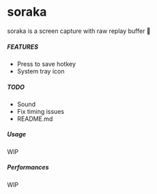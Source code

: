 # soraka

soraka is a screen capture with raw replay buffer 🎥

##### FEATURES

- Press to save hotkey
- System tray icon

##### TODO

- Sound
- Fix timing issues
- README.md

##### Usage

WIP

##### Performances

WIP
